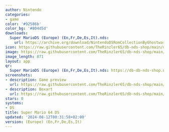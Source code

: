 ```yaml
---
author: Nintendo
categories:
- game
color: '#92586b'
color_bg: '#804d5d'
downloads:
  Super MarioDS (Europe) (En,Fr,De,Es,It).nds:
    url: https://archive.org/download/NintendoDSRomCollectionByGhostware/Super%20MarioDS%20%28Europe%29%20%28En%2CFr%2CDe%2CEs%2CIt%29.nds
icon: https://raw.githubusercontent.com/TheRinzler65/db-nds-shop/main/docs/assets/images/icons/mario64ds.png
image: https://raw.githubusercontent.com/TheRinzler65/db-nds-shop/main/docs/assets/images/icons/mario64ds.png
image_length: 871
layout: app
qr:
  Super MarioDS (Europe) (En,Fr,De,Es,It).nds: https://db-db-nds-shop.netlify.app/assets/images/qr/super-mariods-europe-enfrdeesit-nds.png
screenshots:
- description: Game preview
  url: https://raw.githubusercontent.com/TheRinzler65/db-nds-shop/main/docs/assets/images/screenshots/supermario64ds/supermario64ds.png
- description: Boxart
  url: https://raw.githubusercontent.com/TheRinzler65/db-nds-shop/main/docs/assets/images/boxart/Super%20MarioDS%20(Europe)%20(En%2CFr%2CDe%2CEs%2CIt).nds.png
stars: 0
systems:
- DS
title: Super Mario 64 DS
updated: '2024-08-12T00:31:58+02:00'
version: (Europe) (En,Fr,De,Es,It)
---
```


